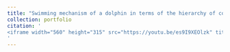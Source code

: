 ```yaml
---
title: "Swimming mechanism of a dolphin in terms of the hierarchy of coherent vortices"
collection: portfolio
citation: '
<iframe width="560" height="315" src="https://youtu.be/es9I9XEOlzk" title="YouTube video player" frameborder="0" allow="accelerometer; autoplay; clipboard-write; encrypted-media; gyroscope; picture-in-picture; web-share" allowfullscreen></iframe>
'
---
```

